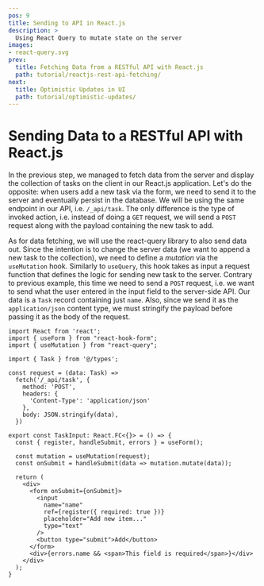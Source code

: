 ```yaml
---
pos: 9
title: Sending to API in React.js
description: >
  Using React Query to mutate state on the server
images:
- react-query.svg
prev:
  title: Fetching Data from a RESTful API with React.js
  path: tutorial/reactjs-rest-api-fetching/
next:
  title: Optimistic Updates in UI 
  path: tutorial/optimistic-updates/ 
---
```


# Sending Data to a RESTful API with React.js

In the previous step, we managed to fetch data from the server and display the collection of tasks on the client in our React.js application. Let's do the opposite: when users add a new task via the form, we need to send it to the server and eventually persist in the database. We will be using the same endpoint in our API, i.e. `/_api/task`. The only difference is the type of invoked action, i.e. instead of doing a `GET` request, we will send a `POST` request along with the payload containing the new task to add.

As for data fetching, we will use the react-query library to also send data out. Since the intention is to change the server data (we want to append a new task to the collection), we need to define a *mutation* via the `useMutation` hook. Similarly to `useQuery`, this hook takes as input a request function that defines the logic for sending new task to the server. Contrary to previous example, this time we need to send a `POST` request, i.e. we want to send what the user entered in the input field to the server-side API. Our data is a `Task` record containing just `name`. Also, since we send it as the `application/json` content type, we must stringify the payload before passing it as the body of the request.

```tsx{3,5,7-14,19-20}
import React from 'react';
import { useForm } from "react-hook-form";
import { useMutation } from "react-query";

import { Task } from '@/types';

const request = (data: Task) =>
  fetch('/_api/task', {
    method: 'POST',
    headers: {
      'Content-Type': 'application/json'
    },
    body: JSON.stringify(data),
  })

export const TaskInput: React.FC<{}> = () => {
  const { register, handleSubmit, errors } = useForm();

  const mutation = useMutation(request);
  const onSubmit = handleSubmit(data => mutation.mutate(data));

  return (
    <div>
      <form onSubmit={onSubmit}>
        <input
          name="name"
          ref={register({ required: true })}
          placeholder="Add new item..."
          type="text"
        />
        <button type="submit">Add</button>
      </form>
      <div>{errors.name && <span>This field is required</span>}</div>
    </div>
  );
}
```
